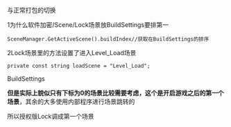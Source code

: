 



与正常打包的切换

1为什么软件加密/Scene/Lock场景放BuildSettings要排第一

```ResourceMgr
SceneManager.GetActiveScene().buildIndex//获取在BuildSettings的排序
```

2Lock场景里的方法设置了进入Level_Load场景

```
private const string loadScene = "Level_Load";
```

BuildSettings

**但是实际上貌似只有下标为0的场景比较需要考虑，这个是开启游戏之后的第一个场景**，其余的大多使用内部程序进行场景跳转的

所以授权版Lock调成第一个场景



